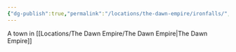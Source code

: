 ```yaml
---
{"dg-publish":true,"permalink":"/locations/the-dawn-empire/ironfalls/","tags":["Location","Unexplored"],"noteIcon":"","created":"2024-03-24T20:54:28.174+00:00","updated":"2024-12-13T23:04:22.915+00:00"}
---
```


A town in [[Locations/The Dawn Empire/The Dawn Empire\|The Dawn Empire]]
